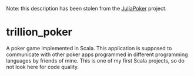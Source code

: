 Note: this description has been stolen from the [JuliaPoker](https://github.com/Gerryflap/JuliaPoker) project.
# trillion_poker
A poker game implemented in Scala. This application is supposed to communicate with other poker apps programmed in different programming languages by friends of mine. This is one of my first Scala projects, so do not look here for code quality.


